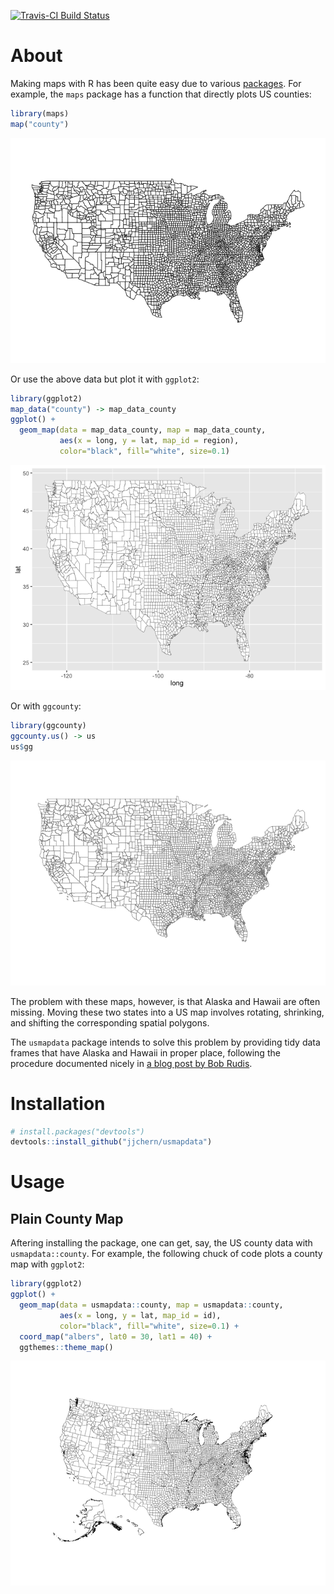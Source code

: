 <!-- README.md is generated from README.Rmd. Please edit that file -->
[![Travis-CI Build Status](https://travis-ci.org/jjchern/usmapdata.svg?branch=master)](https://travis-ci.org/jjchern/usmapdata)

About
=====

Making maps with R has been quite easy due to various [packages](https://cran.r-project.org/web/views/Spatial.html). For example, the `maps` package has a function that directly plots US counties:

``` r
library(maps)
map("county")
```

![](README-maps-county-1.png)

Or use the above data but plot it with `ggplot2`:

``` r
library(ggplot2)
map_data("county") -> map_data_county
ggplot() +
  geom_map(data = map_data_county, map = map_data_county,
           aes(x = long, y = lat, map_id = region),
           color="black", fill="white", size=0.1)
```

![](README-ggplot-county-1.png)

Or with `ggcounty`:

``` r
library(ggcounty)
ggcounty.us() -> us
us$gg
```

![](README-ggcouty-1.png)

The problem with these maps, however, is that Alaska and Hawaii are often missing. Moving these two states into a US map involves rotating, shrinking, and shifting the corresponding spatial polygons.

The `usmapdata` package intends to solve this problem by providing tidy data frames that have Alaska and Hawaii in proper place, following the procedure documented nicely in [a blog post by Bob Rudis](rud.is/b/2014/11/16/moving-the-earth-well-alaska-hawaii-with-r/).

Installation
============

``` r
# install.packages("devtools")
devtools::install_github("jjchern/usmapdata")
```

Usage
=====

Plain County Map
----------------

Aftering installing the package, one can get, say, the US county data with `usmapdata::county`. For example, the following chuck of code plots a county map with `ggplot2`:

``` r
library(ggplot2)
ggplot() +
  geom_map(data = usmapdata::county, map = usmapdata::county,
           aes(x = long, y = lat, map_id = id),
           color="black", fill="white", size=0.1) +
  coord_map("albers", lat0 = 30, lat1 = 40) +
  ggthemes::theme_map()
```

![](README-usmapdata-county-1.png)
